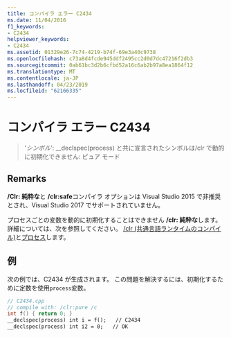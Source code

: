 ```yaml
---
title: コンパイラ エラー C2434
ms.date: 11/04/2016
f1_keywords:
- C2434
helpviewer_keywords:
- C2434
ms.assetid: 01329e26-7c74-4219-b74f-69e3a40c9738
ms.openlocfilehash: c73a8d4fcde945ddf2495cc2d0d7dc47216f2db3
ms.sourcegitcommit: 0ab61bc3d2b6cfbd52a16c6ab2b97a8ea1864f12
ms.translationtype: MT
ms.contentlocale: ja-JP
ms.lasthandoff: 04/23/2019
ms.locfileid: "62166335"
---
```

# <a name="compiler-error-c2434"></a>コンパイラ エラー C2434

> '*シンボル*': __declspec(process) と共に宣言されたシンボルは/clr で動的に初期化できません: ピュア モード

## <a name="remarks"></a>Remarks

**/Clr: 純粋な**と **/clr:safe**コンパイラ オプションは Visual Studio 2015 で非推奨とされ、Visual Studio 2017 でサポートされていません。

プロセスごとの変数を動的に初期化することはできません **/clr: 純粋な**します。 詳細については、次を参照してください。 [/clr (共通言語ランタイムのコンパイル)](../../build/reference/clr-common-language-runtime-compilation.md)と[プロセス](../../cpp/process.md)します。

## <a name="example"></a>例

次の例では、C2434 が生成されます。 この問題を解決するには、初期化するために定数を使用`process`変数。

```cpp
// C2434.cpp
// compile with: /clr:pure /c
int f() { return 0; }
__declspec(process) int i = f();   // C2434
__declspec(process) int i2 = 0;   // OK
```